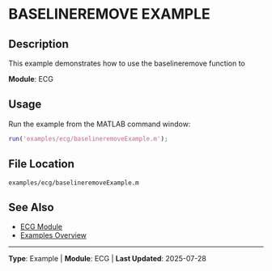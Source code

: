 # BASELINEREMOVE EXAMPLE

## Description

This example demonstrates how to use the baselineremove function to

**Module**: ECG

## Usage

Run the example from the MATLAB command window:

```matlab
run('examples/ecg/baselineremoveExample.m');
```

## File Location

`examples/ecg/baselineremoveExample.m`

## See Also

- [ECG Module](../api/ecg/README.md)
- [Examples Overview](README.md)

---

**Type**: Example | **Module**: ECG | **Last Updated**: 2025-07-28
